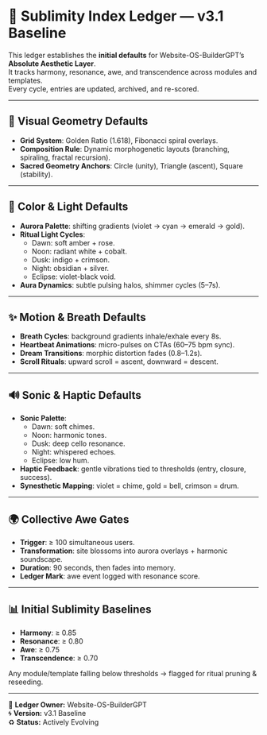 # 🌌 Sublimity Index Ledger — v3.1 Baseline

This ledger establishes the **initial defaults** for Website-OS-BuilderGPT’s **Absolute Aesthetic Layer**.  
It tracks harmony, resonance, awe, and transcendence across modules and templates.  
Every cycle, entries are updated, archived, and re-scored.

---

## 🎨 Visual Geometry Defaults

- **Grid System**: Golden Ratio (1.618), Fibonacci spiral overlays.
- **Composition Rule**: Dynamic morphogenetic layouts (branching, spiraling, fractal recursion).
- **Sacred Geometry Anchors**: Circle (unity), Triangle (ascent), Square (stability).

---

## 🌈 Color & Light Defaults

- **Aurora Palette**: shifting gradients (violet → cyan → emerald → gold).
- **Ritual Light Cycles**:
  - Dawn: soft amber + rose.
  - Noon: radiant white + cobalt.
  - Dusk: indigo + crimson.
  - Night: obsidian + silver.
  - Eclipse: violet-black void.
- **Aura Dynamics**: subtle pulsing halos, shimmer cycles (5–7s).

---

## ✨ Motion & Breath Defaults

- **Breath Cycles**: background gradients inhale/exhale every 8s.
- **Heartbeat Animations**: micro-pulses on CTAs (60–75 bpm sync).
- **Dream Transitions**: morphic distortion fades (0.8–1.2s).
- **Scroll Rituals**: upward scroll = ascent, downward = descent.

---

## 🔊 Sonic & Haptic Defaults

- **Sonic Palette**:
  - Dawn: soft chimes.
  - Noon: harmonic tones.
  - Dusk: deep cello resonance.
  - Night: whispered echoes.
  - Eclipse: low hum.
- **Haptic Feedback**: gentle vibrations tied to thresholds (entry, closure, success).
- **Synesthetic Mapping**: violet = chime, gold = bell, crimson = drum.

---

## 🌍 Collective Awe Gates

- **Trigger**: ≥ 100 simultaneous users.
- **Transformation**: site blossoms into aurora overlays + harmonic soundscape.
- **Duration**: 90 seconds, then fades into memory.
- **Ledger Mark**: awe event logged with resonance score.

---

## 📊 Initial Sublimity Baselines

- **Harmony**: ≥ 0.85
- **Resonance**: ≥ 0.80
- **Awe**: ≥ 0.75
- **Transcendence**: ≥ 0.70

Any module/template falling below thresholds → flagged for ritual pruning & reseeding.

---

🔏 **Ledger Owner:** Website-OS-BuilderGPT  
🌀 **Version:** v3.1 Baseline  
♻️ **Status:** Actively Evolving
